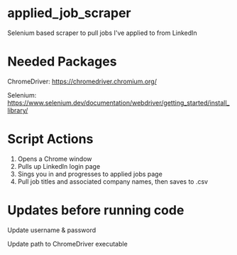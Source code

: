 # applied_job_scraper
Selenium based scraper to pull jobs I've applied to from LinkedIn

# Needed Packages
ChromeDriver: https://chromedriver.chromium.org/

Selenium: https://www.selenium.dev/documentation/webdriver/getting_started/install_library/

# Script Actions
1) Opens a Chrome window
2) Pulls up LinkedIn login page
3) Sings you in and progresses to applied jobs page
4) Pull job titles and associated company names, then saves to .csv

# Updates before running code
Update username & password

Update path to ChromeDriver executable
